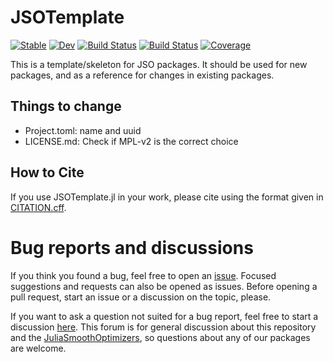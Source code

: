 # JSOTemplate

[![Stable](https://img.shields.io/badge/docs-stable-blue.svg)](https://JuliaSmoothOptimizers.github.io/JSOTemplate.jl/stable)
[![Dev](https://img.shields.io/badge/docs-dev-blue.svg)](https://JuliaSmoothOptimizers.github.io/JSOTemplate.jl/dev)
[![Build Status](https://github.com/JuliaSmoothOptimizers/JSOTemplate.jl/workflows/CI/badge.svg)](https://github.com/JuliaSmoothOptimizers/JSOTemplate.jl/actions)
[![Build Status](https://api.cirrus-ci.com/github/JuliaSmoothOptimizers/JSOTemplate.jl.svg)](https://cirrus-ci.com/github/JuliaSmoothOptimizers/JSOTemplate.jl)
[![Coverage](https://codecov.io/gh/JuliaSmoothOptimizers/JSOTemplate.jl/branch/master/graph/badge.svg)](https://codecov.io/gh/JuliaSmoothOptimizers/JSOTemplate.jl)

This is a template/skeleton for JSO packages.
It should be used for new packages, and as a reference for changes in existing packages.

## Things to change

- Project.toml: name and uuid
- LICENSE.md: Check if MPL-v2 is the correct choice

## How to Cite

If you use JSOTemplate.jl in your work, please cite using the format given in [CITATION.cff](https://github.com/JuliaSmoothOptimizers/JSOTemplate.jl/blob/main/CITATION.cff).

# Bug reports and discussions

If you think you found a bug, feel free to open an [issue](https://github.com/JuliaSmoothOptimizers/JSOTemplate.jl/issues).
Focused suggestions and requests can also be opened as issues. Before opening a pull request, start an issue or a discussion on the topic, please.

If you want to ask a question not suited for a bug report, feel free to start a discussion [here](https://github.com/JuliaSmoothOptimizers/Organization/discussions). This forum is for general discussion about this repository and the [JuliaSmoothOptimizers](https://github.com/JuliaSmoothOptimizers), so questions about any of our packages are welcome.
